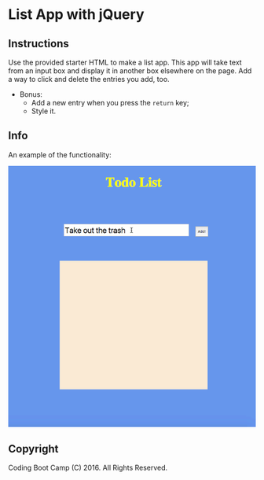# List App with jQuery


## Instructions
Use the provided starter HTML to make a list app. This app will take text from an input box and display it in another box elsewhere on the page. Add a way to click and delete the entries you add, too.

* Bonus:
  * Add a new entry when you press the `return` key;
  * Style it.
## Info
An example of the functionality:

![gif](make_this.gif)

## Copyright
Coding Boot Camp (C) 2016. All Rights Reserved.